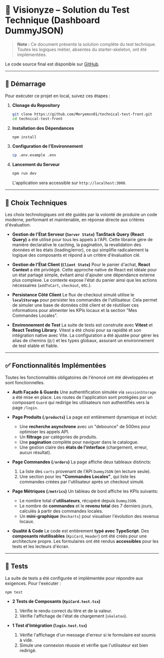# 🧪 Visionyze – Solution du Test Technique (Dashboard DummyJSON)

> **Note :** Ce document présente la solution complète du test technique. Toutes les logiques métier, absentes du starter-skeleton, ont été implémentées.

Le code source final est disponible sur [GitHub](https://github.com/Meryemsn01/technical-test-front).

---

## 🚀 Démarrage

Pour exécuter ce projet en local, suivez ces étapes :

1.  **Clonage du Repository**
    ```bash
    git clone https://github.com/Meryemsn01/technical-test-front.git
    cd technical-test-front
    ```

2.  **Installation des Dépendances**
    ```bash
    npm install
    ```

3.  **Configuration de l'Environnement**
    ```bash
    cp .env.example .env
    ```

4.  **Lancement du Serveur**
    ```bash
    npm run dev
    ```
    L'application sera accessible sur `http://localhost:3000`.

---

## 🎯 Choix Techniques

Les choix technologiques ont été guidés par la volonté de produire un code moderne, performant et maintenable, en réponse directe aux critères d'évaluation.

-   **Gestion de l'État Serveur (`Server State`)**
    **TanStack Query (React Query)** a été utilisé pour tous les appels à l'API. Cette librairie gère de manière declarative le caching, la pagination, la revalidation des données et les états (loading/error), ce qui simplifie radicalement la logique des composants et répond à un critère d'évaluation clé.

-   **Gestion de l'État Client (`Client State`)**
    Pour le panier d'achat, **React Context** a été privilégié. Cette approche native de React est idéale pour un état partagé simple, évitant ainsi d'ajouter une dépendance externe plus complexe. Le contexte expose l'état du panier ainsi que les actions nécessaires (`addToCart`, `checkout`, etc.).

-   **Persistance Côté Client**
    Le flux de checkout simulé utilise le **`localStorage`** pour persister les commandes de l'utilisateur. Cela permet de simuler une base de données côté client et de réutiliser ces informations pour alimenter les KPIs locaux et la section "Mes Commandes Locales".

-   **Environnement de Test**
    La suite de tests est construite avec **Vitest** et **React Testing Library**. Vitest a été choisi pour sa rapidité et son intégration native avec Vite. La configuration a été ajustée pour gérer les alias de chemins (`@/`) et les types globaux, assurant un environnement de test stable et fiable.
    
---

## ✅ Fonctionnalités Implémentées

Toutes les fonctionnalités obligatoires de l'énoncé ont été développées et sont fonctionnelles.

-   **Auth Façade & Guards**
    Une authentification simulée via `sessionStorage` a été mise en place. Les routes de l'application sont protégées par un composant `Guard` qui redirige les utilisateurs non authentifiés vers la page `/login`.

-   **Page Produits (`/products`)**
    La page est entièrement dynamique et inclut:
    -   Une **recherche asynchrone** avec un "debounce" de 500ms pour optimiser les appels API.
    -   Un **filtrage** par catégories de produits.
    -   Une **pagination** complète pour naviguer dans le catalogue.
    -   Une gestion claire des **états de l'interface** (chargement, erreur, aucun résultat).

-   **Page Commandes (`/orders`)**
    La page affiche deux tableaux distincts:
    1.  La liste des `carts` provenant de l'API `DummyJSON` (en lecture seule).
    2.  Une section pour les **"Commandes Locales"**, qui liste les commandes créées par l'utilisateur après un checkout simulé.

-   **Page Métriques (`/metrics`)**
    Un tableau de bord affiche les KPIs suivants:
    -   Le nombre total d'**utilisateurs**, récupéré depuis `DummyJSON`.
    -   Le nombre de **commandes** et le **revenu total** des 7 derniers jours, calculés à partir des commandes locales.
    -   Un **mini-graphique** (`Recharts`) pour visualiser l'évolution des revenus locaux.

-   **Qualité & Code**
    Le code est entièrement **typé avec TypeScript**. Des **composants réutilisables** (`KpiCard`, `Header`) ont été créés pour une architecture propre. Les formulaires ont été rendus **accessibles** pour les tests et les lecteurs d'écran.

---

## 🧪 Tests

La suite de tests a été configurée et implémentée pour répondre aux exigences. Pour l'exécuter :
```bash
npm test
```

-   **2 Tests de Composants (`KpiCard.test.tsx`)**
    1.  Vérifie le rendu correct du titre et de la valeur.
    2.  Vérifie l'affichage de l'état de chargement (`skeleton`).

-   **1 Test d'Intégration (`login.test.tsx`)**
    1.  Vérifie l'affichage d'un message d'erreur si le formulaire est soumis à vide.
    2.  Simule une connexion réussie et vérifie que l'utilisateur est bien redirigé.
